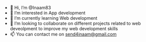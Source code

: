 - 👋 Hi, I’m @Inaam83
- 👀 I’m interested in App development
- 🌱 I’m currently learning Web development
- 💞️ I’m looking to collaborate on different projects related to web deveolpment to improve my web development skills
- 📫 You can contact me on send4inaam@gmail.com

<!---
Inaam83/Inaam83 is a ✨ special ✨ repository because its `README.md` (this file) appears on your GitHub profile.
You can click the Preview link to take a look at your changes.
--->
